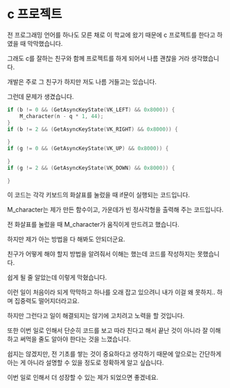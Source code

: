 # c 프로젝트 
전 프로그래밍 언어를 하나도 모른 채로 이 학교에 왔기 때문에 c 프로젝트를 한다고 하였을 때 막막했습니다.

그래도 c를 잘하는 친구와 함께 프로젝트를 하게 되어서 나름 괜찮을 거라 생각했습니다.

개발은 주로 그 친구가 하지만 저도 나름 거들고는 있습니다. 

그런데 문제가 생겼습니다. 
```c
if (b != 0 && (GetAsyncKeyState(VK_LEFT) && 0x8000)) {
    M_character(n - q * 1, 44);
}
if (b != 2 && (GetAsyncKeyState(VK_RIGHT) && 0x8000)) {
            
}
if (g != 0 && (GetAsyncKeyState(VK_UP) && 0x8000)) {
            
}
if (g != 2 && (GetAsyncKeyState(VK_DOWN) && 0x8000)) {
            
}
```
이 코드는 각각 키보드의 화살표를 눌렀을 때 if문이 실행되는 코드입니다. 

M_character는 제가 만든 함수이고, 가운데가 빈 정사각형을 출력해 주는 코드입니다.

전 화살표를 눌렀을 때 M_character가 움직이게 만드려고 했습니다.

하지만 제가 아는 방법을 다 해봐도 안되더군요. 

친구가 어떻게 해야 할지 방법을 알려줘서 이해는 했는데 코드를 작성하지는 못했습니다.

쉽게 될 줄 알았는데 이렇게 막혔습니다.

이런 일이 처음이라 되게 막막하고 하나를 오래 잡고 있으려니 내가 이걸 왜 못하지.. 하며 집중력도 떨어지더라고요.

하지만 그런다고 일이 해결되지는 않기에 고치려고 노력을 할 것입니다.

또한 이번 일로 인해서 단순히 코드를 보고 따라 친다고 해서 끝난 것이 아니라 잘 이해하고 써먹을 줄도 알아야 한다는 것을 느꼈습니다. 

쉽지는 않겠지만, 전 기초를 쌓는 것이 중요하다고 생각하기 때문에 앞으로는 간단하게 아는 게 아니라 설명할 수 있을 정도로 정확하게 알고 싶습니다.

이번 일로 인해서 더 성장할 수 있는 제가 되었으면 좋겠네요.